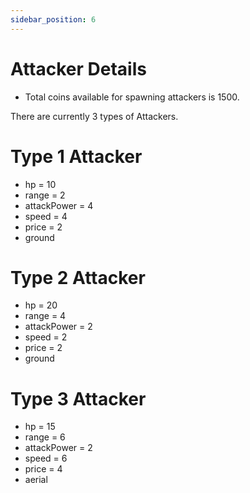 ```yaml
---
sidebar_position: 6
---
```


# Attacker Details

- Total coins available for spawning attackers is 1500.

There are currently 3 types of Attackers.

# Type 1 Attacker

- hp = 10
- range = 2
- attackPower = 4
- speed = 4
- price = 2
- ground

# Type 2 Attacker

- hp = 20
- range = 4
- attackPower = 2
- speed = 2
- price = 2
- ground

# Type 3 Attacker

- hp = 15
- range = 6
- attackPower = 2
- speed = 6
- price = 4
- aerial
